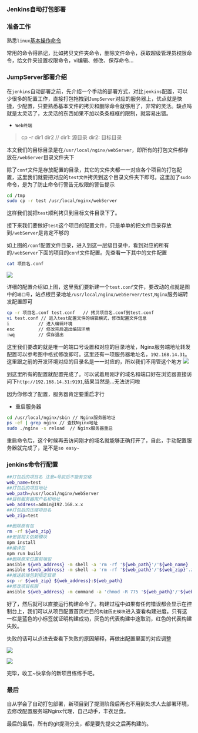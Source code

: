 ### Jenkins自动打包部署

### 准备工作

熟悉`linux`[基本操作命令](https://blog.csdn.net/tianzongnihao/article/details/80539264)

常用的命令得熟记，比如拷贝文件夹命令，删除文件命令，获取超级管理员权限命令，给文件夹设置权限命令，vi编辑、修改、保存命令...

### JumpServer部署介绍

在`jenkins`自动部署之前，先介绍一个手动的部署方式，对比`jenkins`配置，可以少很多的配置工作，直接打包拖拽到`JumpServer`对应的服务器上，优点就是快捷，少配置，只要熟悉基本文件的拷贝和删除命令就够用了，非常的灵活。缺点吗就是太灵活了，太灵活的东西如果不加以条条框框的限制，就容易出错。

- `Web终端`

> cp -r dir1 dir2 // dir1: 源目录  dir2: 目标目录

本文我们的目标目录是在`/usr/local/nginx/webServer`，即所有的打包文件都存放在`/webServer`目录文件夹下

除了`conf`文件是存放配置的目录，其它的文件夹都一一对应各个项目的打包配置，这里我们就要把对应的`test文件`拷贝到这个目录文件夹下即可。这里加了`sudo`命令，是为了防止命令行警告无权限的警告提示

```bash
cd /tmp
sudo cp -r test /usr/local/nginx/webServer
```

这样我们就把`test`顺利拷贝到目标文件目录下了。

接下来我们要做好`test`这个项目的配置文件，只是单单的把文件目录存放到`/webServer`是肯定不够的

如上图的`/conf`配置文件目录，进入到这一层级目录中，看到对应的所有的`/webServer`下面的项目的`conf`文件配置。先查看一下其中的文件配置

```bash
cat 项目名.conf
```

![](/zxz/images/projects/jenkins/1621394174390.jpg)

详细的配置介绍如上图，这里我们要新建一个`test.conf`文件，要改动的点就是图中的`端口号`，站点根目录地址`/usr/local/nginx/webServer/test`,`Nginx`服务端转发配置即可

```bash
cp -r 项目名.conf test.conf   // 拷贝项目名.conf到test.conf
vi test.conf // 进入test配置文件的编辑模式，修改配置文件信息
i           // 进入编辑环境
esc         // 修改完后退出编辑环境
:wq         // 保存退出
```
这里我们要改的就是唯一的端口号设置和对应的目录地址，Nginx服务端地址转发配置可以参考图中格式修改即可。这里还有一项服务器地址名，`192.168.14.31`。这里跟之前的开发环境对应的目录名是一一对应的，所以我们不用管这个地方
![](/zxz/images/projects/jenkins/1621394652923.jpg)

到这里所有的配置就配置完成了。可以试着用刚才的域名和端口好在浏览器直接访问下`http://192.168.14.31:9191`,结果当然是...无法访问啦

因为你修改了配置，服务器肯定要重启才行

- 重启服务器

```bash
cd /usr/local/nginx/sbin // Nginx服务器地址
ps -ef | grep nginx // 查找Nginx地址
sudo ./nginx -s reload  // Nginx服务器重启
```
重启命令后，这个时候再去访问刚才的域名就能够正确打开了，自此，手动配置服务器就完成了，是不是`so easy~`

### jenkins命令行配置

```bash
##打包后的项目名 注意=号前后不能有空格
web_name=test
##打包后的项目地址
web_path=/usr/local/nginx/webServer
##目标服务器用户名和地址
web_address=admin@192.168.x.x
##打包后的压缩项目名
web_zip=test

##删除原有包
rm -rf ${web_zip}
##安装相关依赖模块
npm install
##编译包
npm run build
##删除原来位置前端包
ansible ${web_address} -m shell -a 'rm -rf '${web_path}'/'${web_name}
ansible ${web_address} -m shell -a 'rm -rf '${web_path}'/'${web_zip}'.zip'
##推送前端包到指定目录
scp -r ${web_zip} ${web_address}:${web_path}
##修改项目权限
ansible ${web_address} -m command -a 'chmod -R 775 '${web_path}'/'${web_name}
```

好了，然后就可以直接运行构建命令了。构建过程中如果有任何错误都会显示在控制台上，我们可以从项目配置首页栏目的`构建历史模块`进入查看构建进度。只有这一栏是蓝色的小标签就证明构建成功，灰色的代表构建中途取消，红色的代表构建失败。

失败的话可以点进去查看下失败的原因解释，再做出配置里面的对应调整

![](/zxz/images/projects/jenkins/1621408819636.jpg)

![](/zxz/images/projects/jenkins/1621408863530.jpg)

完毕，收工~快拿你的新项目练练手吧。

### 最后

自从学会了自动打包部署，新项目到了提测阶段后再也不用到处求人去部署环境，去修改配置服务端Nginx代理，自己动手，丰衣足食。

最后的最后，所有的git提测分支，都是要先提交之后再构建的。



















